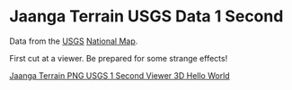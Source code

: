 Jaanga Terrain USGS Data 1 Second
===

<span style=display:none; >[View as web page]( http://jaanga.github.io/terrain-r2/terrain.html#../terrain-usgs-data-1second/readme.md# "view the files as apps." ) <input value="<< You are here" size=15 style="font:bold 11pt monospace;border-width:0;" ></span>  

Data from the [USGS]( http://www.usgs.gov/ ) [National Map]( http://nationalmap.gov/index.html ).

First cut at a viewer. Be prepared for some strange effects!

[Jaanga Terrain PNG USGS 1 Second Viewer 3D Hello World]( http://jaanga.github.io/terrain-usgs-viewers/png-usgs-viewer-3d-hello-world/r1/png-usgs-viewer-3d-hello-world.html )
